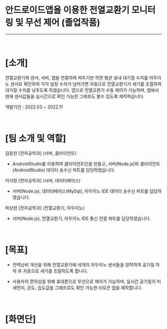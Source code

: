 # 안드로이드앱을 이용한 전열교환기 모니터링 및 무선 제어 (졸업작품)

---

<br>

# [소개]
전열교환기와 센서, 서버, 앱을 연결하여 켜두기만 하면 평균 실내 대기질 수치를 아두이노 센서로 확인하여 각각 일정 수치가 넘어가면 자동으로 전열교환기가 세기를 조절하여 대기질 수치를 낮추도록 하였습니다.
앱으로 전열교환기 수동 제어가 가능하며, 앱에서 현재 센서값들을 실시간으로 확인 가능한 그래프도 볼수 있도록 제작하습니다.

개발기간 : 2022.03 ~ 2022.11

<br>

# [팀 소개 및 역할]

김동찬 [전자공학과] (서버, 클라이언트)
- AndroidStudio를 이용하여 클라이언트단을 만들고, 서버(Node.js)와 클라이언트(AndroidStudio) 데이터 송수신 파트를 담당하였습니다. 


이석원 [전자공학과] (서버, 데이터베이스) 
- 서버(Node.js), 데이터베이스(MySql), 아두이노 IDE 데이터 송수신 파트를 담당하였습니다.


박상현 [전자공학과] (전열교환기, 아두이노)
- 서버(Node.js), 전열교환기, 아두이노 IDE 통신 연결 파트를 담당하였습니다. 

<br>


# [목표]

- 전력낭비 개선을 위해 전열교환기에 네개의 아두이노 센서들을 장착하여 공기질 파악 후 자동으로 세기를 조절하도록 합니다.

- 사용자의 편의성을 위해 휴대폰으로 무선으로 제어가 가능하며, 실시간 공기질의 미세먼지, 온도, 습도값을 그래프로도 확인 가능한 리모콘 앱을 제작합니다.

<br>  

# [화면단]
